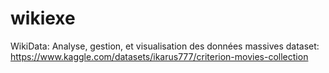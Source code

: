 # wikiexe
WikiData: Analyse, gestion, et visualisation des données massives 
dataset: https://www.kaggle.com/datasets/ikarus777/criterion-movies-collection

